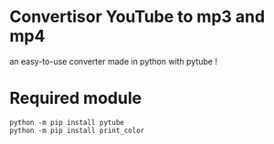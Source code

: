 # Convertisor YouTube to mp3 and mp4
an easy-to-use converter made in python with pytube !

# Required module
```pip
python -m pip install pytube
python -m pip install print_color
```
